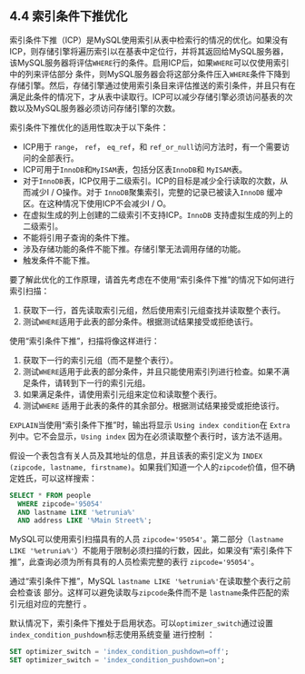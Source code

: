 ## 4.4 索引条件下推优化

索引条件下推（ICP）是MySQL使用索引从表中检索行的情况的优化。如果没有ICP，则存储引擎将遍历索引以在基表中定位行，并将其返回给MySQL服务器，该MySQL服务器将评估`WHERE`行的条件。启用ICP后，如果`WHERE`可以仅使用索引中的列来评估部分 条件，则MySQL服务器会将这部分条件压入`WHERE`条件下降到存储引擎。然后，存储引擎通过使用索引条目来评估推送的索引条件，并且只有在满足此条件的情况下，才从表中读取行。ICP可以减少存储引擎必须访问基表的次数以及MySQL服务器必须访问存储引擎的次数。

索引条件下推优化的适用性取决于以下条件：

- ICP用于 `range`， `ref`， `eq_ref`，和 `ref_or_null`访问方法时，有一个需要访问的全部表行。
- ICP可用于`InnoDB`和`MyISAM`表，包括分区表`InnoDB`和 `MyISAM`表。
- 对于`InnoDB`表，ICP仅用于二级索引。ICP的目标是减少全行读取的次数，从而减少I / O操作。对于 `InnoDB`聚集索引，完整的记录已被读入`InnoDB` 缓冲区。在这种情况下使用ICP不会减少I / O。
- 在虚拟生成的列上创建的二级索引不支持ICP。`InnoDB` 支持虚拟生成的列上的二级索引。
- 不能将引用子查询的条件下推。
- 涉及存储功能的条件不能下推。存储引擎无法调用存储的功能。
- 触发条件不能下推。

要了解此优化的工作原理，请首先考虑在不使用“索引条件下推”的情况下如何进行索引扫描：

1. 获取下一行，首先读取索引元组，然后使用索引元组查找并读取整个表行。
2. 测试`WHERE`适用于此表的部分条件。根据测试结果接受或拒绝该行。

使用“索引条件下推”，扫描将像这样进行：

1. 获取下一行的索引元组（而不是整个表行）。
2. 测试`WHERE`适用于此表的部分条件，并且只能使用索引列进行检查。如果不满足条件，请转到下一行的索引元组。
3. 如果满足条件，请使用索引元组来定位和读取整个表行。
4. 测试`WHERE` 适用于此表的条件的其余部分。根据测试结果接受或拒绝该行。

`EXPLAIN`当使用“索引条件下推”时，输出将显示 `Using index condition`在 `Extra`列中。它不会显示，`Using index` 因为在必须读取整个表行时，该方法不适用。

假设一个表包含有关人员及其地址的信息，并且该表的索引定义为 `INDEX (zipcode, lastname, firstname)`。如果我们知道一个人的`zipcode`价值，但不确定姓氏，可以这样搜索：

```sql
SELECT * FROM people
  WHERE zipcode='95054'
  AND lastname LIKE '%etrunia%'
  AND address LIKE '%Main Street%';
```

MySQL可以使用索引扫描具有的人员 `zipcode='95054'`。第二部分（`lastname LIKE '%etrunia%'`）不能用于限制必须扫描的行数，因此，如果没有“索引条件下推”，此查询必须为所有具有的人员检索完整的表行 `zipcode='95054'`。

通过“索引条件下推”，MySQL `lastname LIKE '%etrunia%'`在读取整个表行之前会检查该 部分。这样可以避免读取与`zipcode`条件而不是 `lastname`条件匹配的索引元组对应的完整行 。

默认情况下，索引条件下推处于启用状态。可以`optimizer_switch`通过设置`index_condition_pushdown`标志使用系统变量 进行控制 ：

```sql
SET optimizer_switch = 'index_condition_pushdown=off';
SET optimizer_switch = 'index_condition_pushdown=on';
```


